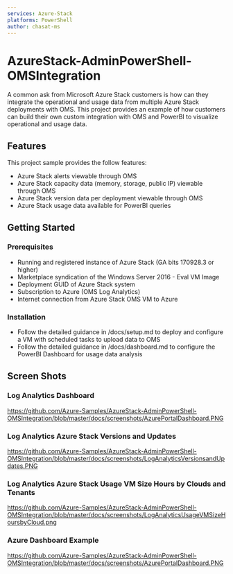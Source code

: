 ```yaml
---
services: Azure-Stack
platforms: PowerShell
author: chasat-ms
---
```


# AzureStack-AdminPowerShell-OMSIntegration

A common ask from Microsoft Azure Stack customers is how can they integrate the operational and usage data from multiple Azure Stack deployments with OMS.  This project provides an example of how customers can build their own custom integration with OMS and PowerBI to visualize operational and usage data.

## Features

This project sample provides the follow features:

* Azure Stack alerts viewable through OMS
* Azure Stack capacity data (memory, storage, public IP) viewable through OMS
* Azure Stack version data per deployment viewable through OMS
* Azure Stack usage data available for PowerBI queries

## Getting Started

### Prerequisites

- Running and registered instance of Azure Stack (GA bits 170928.3 or higher)
- Marketplace syndication of the Windows Server 2016 - Eval VM Image
- Deployment GUID of Azure Stack system
- Subscription to Azure (OMS Log Analytics)
- Internet connection from Azure Stack OMS VM to Azure


### Installation

- Follow the detailed guidance in /docs/setup.md to deploy and configure a VM with scheduled tasks to upload data to OMS
- Follow the detailed guidance in /docs/dashboard.md to configure the PowerBI Dashboard for usage data analysis

## Screen Shots
### Log Analytics Dashboard
https://github.com/Azure-Samples/AzureStack-AdminPowerShell-OMSIntegration/blob/master/docs/screenshots/AzurePortalDashboard.PNG
### Log Analytics Azure Stack Versions and Updates
https://github.com/Azure-Samples/AzureStack-AdminPowerShell-OMSIntegration/blob/master/docs/screenshots/LogAnalyticsVersionsandUpdates.PNG 
### Log Analytics Azure Stack Usage VM Size Hours by Clouds and Tenants
https://github.com/Azure-Samples/AzureStack-AdminPowerShell-OMSIntegration/blob/master/docs/screenshots/LogAnalyticsUsageVMSizeHoursbyCloud.png 
### Azure Dashboard Example
https://github.com/Azure-Samples/AzureStack-AdminPowerShell-OMSIntegration/blob/master/docs/screenshots/AzurePortalDashboard.PNG
